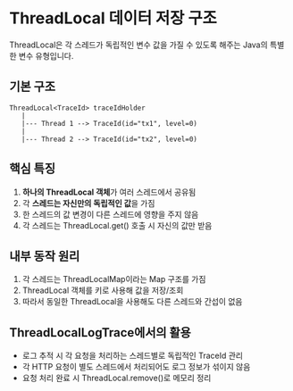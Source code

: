 # ThreadLocal 데이터 저장 구조

ThreadLocal은 각 스레드가 독립적인 변수 값을 가질 수 있도록 해주는 Java의 특별한 변수 유형입니다.

## 기본 구조

```
ThreadLocal<TraceId> traceIdHolder
   |
   |--- Thread 1 --> TraceId(id="tx1", level=0)
   |
   |--- Thread 2 --> TraceId(id="tx2", level=0)
```

## 핵심 특징

1. **하나의 ThreadLocal 객체**가 여러 스레드에서 공유됨
2. 각 **스레드는 자신만의 독립적인 값**을 가짐
3. 한 스레드의 값 변경이 다른 스레드에 영향을 주지 않음
4. 각 스레드는 ThreadLocal.get() 호출 시 자신의 값만 받음

## 내부 동작 원리

1. 각 스레드는 ThreadLocalMap이라는 Map 구조를 가짐
2. ThreadLocal 객체를 키로 사용해 값을 저장/조회
3. 따라서 동일한 ThreadLocal을 사용해도 다른 스레드와 간섭이 없음

## ThreadLocalLogTrace에서의 활용

- 로그 추적 시 각 요청을 처리하는 스레드별로 독립적인 TraceId 관리
- 각 HTTP 요청이 별도 스레드에서 처리되어도 로그 정보가 섞이지 않음
- 요청 처리 완료 시 ThreadLocal.remove()로 메모리 정리
